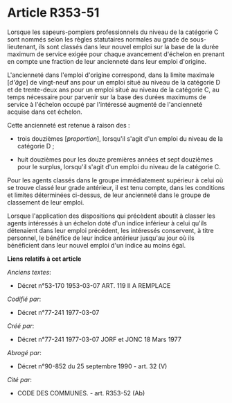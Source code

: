 # Article R353-51

Lorsque les sapeurs-pompiers professionnels du niveau de la catégorie C sont nommés selon les règles statutaires normales au
grade de sous-lieutenant, ils sont classés dans leur nouvel emploi sur la base de la durée maximum de service exigée pour
chaque avancement d'échelon en prenant en compte une fraction de leur ancienneté dans leur emploi d'origine.

L'ancienneté dans l'emploi d'origine correspond, dans la limite maximale [*d'âge*] de vingt-neuf ans pour un emploi situé au
niveau de la catégorie D et de trente-deux ans pour un emploi situé au niveau de la catégorie C, au temps nécessaire pour
parvenir sur la base des durées maximums de service à l'échelon occupé par l'intéressé augmenté de l'ancienneté acquise dans
cet échelon.

Cette ancienneté est retenue à raison des :

- trois douzièmes [*proportion*], lorsqu'il s'agit d'un emploi du niveau de la catégorie D ;

- huit douzièmes pour les douze premières années et sept douzièmes pour le surplus, lorsqu'il s'agit d'un emploi du niveau de
la catégorie C.

Pour les agents classés dans le groupe immédiatement supérieur à celui où se trouve classé leur grade antérieur, il est tenu
compte, dans les conditions et limites déterminées ci-dessus, de leur ancienneté dans le groupe de classement de leur emploi.

Lorsque l'application des dispositions qui précèdent aboutit à classer les agents intéressés à un échelon doté d'un indice
inférieur à celui qu'ils détenaient dans leur emploi précédent, les intéressés conservent, à titre personnel, le bénéfice de
leur indice antérieur jusqu'au jour où ils bénéficient dans leur nouvel emploi d'un indice au moins égal.

**Liens relatifs à cet article**

_Anciens textes_:

  - Décret n°53-170 1953-03-07 ART. 119 II A REMPLACE

_Codifié par_:

  - Décret n°77-241 1977-03-07

_Créé par_:

  - Décret n°77-241 1977-03-07 JORF et JONC 18 Mars 1977

_Abrogé par_:

  - Décret n°90-852 du 25 septembre 1990 - art. 32 (V)

_Cité par_:

  - CODE DES COMMUNES. - art. R353-52 (Ab)
